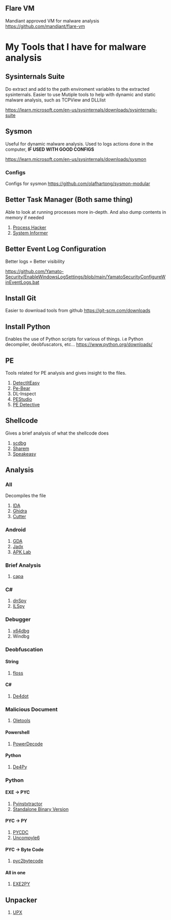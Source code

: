 
## Flare VM
Mandiant approved VM for malware analysis
https://github.com/mandiant/flare-vm

# My Tools that I have for malware analysis
## Sysinternals Suite
Do extract and add to the path enviroment variables to the extracted sysinternals. Easier to use
Mutiple tools to help with dynamic and static malware analysis, such as TCPView and DLLlist

https://learn.microsoft.com/en-us/sysinternals/downloads/sysinternals-suite

## Sysmon
Useful for dynamic malware analysis. Used to logs actions done in the computer, **IF USED WITH GOOD CONFIGS**

https://learn.microsoft.com/en-us/sysinternals/downloads/sysmon

### Configs
Configs for sysmon
https://github.com/olafhartong/sysmon-modular

## Better Task Manager (Both same thing)
Able to look at running processes more in-depth. And also dump contents in memory if needed
1. [Process Hacker](https://processhacker.sourceforge.io)
2. [System Informer](https://systeminformer.sourceforge.io)

## Better Event Log Configuration
Better logs = Better visibility

https://github.com/Yamato-Security/EnableWindowsLogSettings/blob/main/YamatoSecurityConfigureWinEventLogs.bat

## Install Git
Easier to download tools from github
https://git-scm.com/downloads

## Install Python
Enables the use of Python scripts for various of things. i.e Python decompiler, deobfuscators, etc...
https://www.python.org/downloads/

## PE
Tools related for PE analysis and gives insight to the files.
1. [DetectItEasy](https://github.com/horsicq/Detect-It-Easy)
2. [Pe-Bear](https://github.com/hasherezade/pe-bear)
3. DL-Inspect
4. [PEStudio](https://www.winitor.com/download)
5. [PE Detective](https://ntcore.com/?page_id=367)

## Shellcode
Gives a brief analysis of what the shellcode does
1. [scdbg](http://sandsprite.com/blogs/index.php?uid=7&pid=152)
2. [Sharem](http://sandsprite.com/blogs/index.php?uid=7&pid=152)
3. [Speakeasy](https://github.com/mandiant/speakeasy)

## Analysis
### All
Decompiles the file
1. [IDA](https://hex-rays.com/ida-free/)
2. [Ghidra](https://github.com/NationalSecurityAgency/ghidra/releases)
3. [Cutter](https://github.com/rizinorg/cutter)

### Android
1. [GDA](https://github.com/charles2gan/GDA-android-reversing-Tool)
2. [Jadx](https://github.com/skylot/jadx)
3. [APK Lab](https://github.com/APKLab/APKLab)

### Brief Analysis
1. [capa](https://github.com/mandiant/capa)

### C\#
1. [dnSpy](https://github.com/dnSpyEx/dnSpy)
2. [ILSpy](https://github.com/icsharpcode/ILSpy)

### Debugger
1. [x64dbg](https://x64dbg.com)
2. Windbg

### Deobfuscation
#### String
1. [floss](https://github.com/mandiant/flare-floss)

#### C\#
1. [De4dot](https://github.com/0xd4d/de4dot)

### Malicious Document
1. [Oletools](https://github.com/decalage2/oletools/wiki/Install)

#### Powershell
1. [PowerDecode](https://github.com/Malandrone/PowerDecode)

#### Python
1. [De4Py](https://github.com/Fadi002/de4py)

### Python
#### EXE -> PYC
1. [Pyinstxtractor](https://github.com/extremecoders-re/pyinstxtractor)
2. [Standalone Binary Version](https://github.com/pyinstxtractor/pyinstxtractor-ng)
   
#### PYC -> PY
1. [PYCDC](https://github.com/zrax/pycdc)
2. [Uncompyle6](https://github.com/rocky/python-uncompyle6/)
   
#### PYC -> Byte Code
1. [pyc2bytecode](https://github.com/knight0x07/pyc2bytecode)
   
#### All in one
1. [EXE2PY](https://github.com/LookiMan/EXE2PY-Decompiler)

## Unpacker
1. [UPX](https://upx.github.io)
